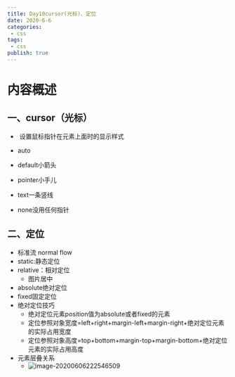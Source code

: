 ```yaml
---
title: Day10cursor(光标)、定位
date: 2020-6-6
categories:
 - css
tags:
 - css
publish: true
---
```


<!-- more -->

# 内容概述

## 一、cursor（光标）

- ​	设置鼠标指针在元素上面时的显示样式

- auto
- default小箭头
- pointer小手儿
- text一条竖线
- none没用任何指针

## 二、定位

- 标准流 normal flow
- static:静态定位
- relative：相对定位
  - 图片居中
- absolute绝对定位
- fixed固定定位
- 绝对定位技巧
  - 绝对定位元素position值为absolute或者fixed的元素
  - 定位参照对象宽度=left+right+margin-left+margin-right+绝对定位元素的实际占用宽度
  - 定位参照对象高度=top+bottom+margin-top+margin-bottom+绝对定位元素的实际占用高度
- 元素层叠关系
  - ![image-20200606222546509](C:\Users\MengJiaXi\AppData\Roaming\Typora\typora-user-images\image-20200606222546509.png)


